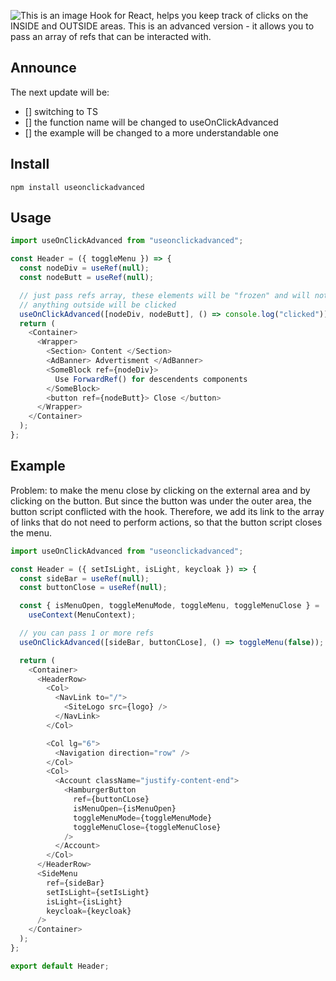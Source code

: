 ![This is an image](https://myoctocat.com/assets/images/octocats/octocat-24.png)
Hook for React, helps you keep track of clicks on the INSIDE and OUTSIDE areas. This is an advanced version - it allows you to pass an array of refs that can be interacted with.

## Announce

The next update will be:

- [] switching to TS
- [] the function name will be changed to useOnClickAdvanced
- [] the example will be changed to a more understandable one

## Install

```
npm install useonclickadvanced
```

## Usage

```js
import useOnClickAdvanced from "useonclickadvanced";

const Header = ({ toggleMenu }) => {
  const nodeDiv = useRef(null);
  const nodeButt = useRef(null);

  // just pass refs array, these elements will be "frozen" and will not be clicked
  // anything outside will be clicked
  useOnClickAdvanced([nodeDiv, nodeButt], () => console.log("clicked"));
  return (
    <Container>
      <Wrapper>
        <Section> Content </Section>
        <AdBanner> Advertisment </AdBanner>
        <SomeBlock ref={nodeDiv}>
          Use ForwardRef() for descendents components
        </SomeBlock>
        <button ref={nodeButt}> Close </button>
      </Wrapper>
    </Container>
  );
};
```

## Example

Problem: to make the menu close by clicking on the external area and by clicking on the button. But since the button was under the outer area, the button script conflicted with the hook. Therefore, we add its link to the array of links that do not need to perform actions, so that the button script closes the menu.

```js
import useOnClickAdvanced from "useonclickadvanced";

const Header = ({ setIsLight, isLight, keycloak }) => {
  const sideBar = useRef(null);
  const buttonClose = useRef(null);

  const { isMenuOpen, toggleMenuMode, toggleMenu, toggleMenuClose } =
    useContext(MenuContext);

  // you can pass 1 or more refs
  useOnClickAdvanced([sideBar, buttonCLose], () => toggleMenu(false));

  return (
    <Container>
      <HeaderRow>
        <Col>
          <NavLink to="/">
            <SiteLogo src={logo} />
          </NavLink>
        </Col>

        <Col lg="6">
          <Navigation direction="row" />
        </Col>
        <Col>
          <Account className="justify-content-end">
            <HamburgerButton
              ref={buttonCLose}
              isMenuOpen={isMenuOpen}
              toggleMenuMode={toggleMenuMode}
              toggleMenuClose={toggleMenuClose}
            />
          </Account>
        </Col>
      </HeaderRow>
      <SideMenu
        ref={sideBar}
        setIsLight={setIsLight}
        isLight={isLight}
        keycloak={keycloak}
      />
    </Container>
  );
};

export default Header;
```
